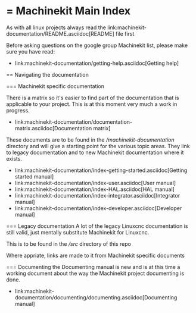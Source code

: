 = Machinekit Main Index
==============

As with all linux projects always read the link:machinekit-documentation/README.asciidoc[README] file first

Before asking questions on the google group Machinekit list,
please make sure you have read:

- link:machinekit-documentation/getting-help.asciidoc[Getting help]

== Navigating the documentation

=== Machinekit specific documentation

There is a matrix so it's easier to find part of the documentation that
is applicable to your project. This is at this moment very much a work
in progress.

- link:machinekit-documentation/documentation-matrix.asciidoc[Documentation matrix]

These documents are to be found in the */machinekit-documentation* directory
and will give a starting point for the various topic areas.
They link to legacy documentation and to new Machinekit documentation where it exists.

- link:machinekit-documentation/index-getting-started.asciidoc[Getting started manual]
- link:machinekit-documentation/index-user.asciidoc[User manual]
- link:machinekit-documentation/index-HAL.asciidoc[HAL manual]
- link:machinekit-documentation/index-integrator.asciidoc[Integrator manual]
- link:machinekit-documentation/index-developer.asciidoc[Developer manual]

=== Legacy documentation
A lot of the legacy Linuxcnc documentation is still valid, just mentally substitute Machinekit for Linuxcnc.

This is to be found in the */src* directory of this repo

Where appriate, links are made to it from Machinekit specific documents

=== Documenting
the Documenting manual is new and is at this time a working document about
the way the Machinekit project documenting is done.

- link:machinekit-documentation/documenting/documenting.asciidoc[Documenting manual]
